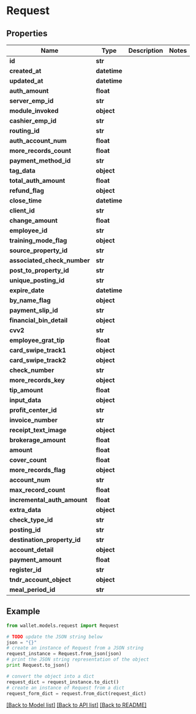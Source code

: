 # Request


## Properties

Name | Type | Description | Notes
------------ | ------------- | ------------- | -------------
**id** | **str** |  | 
**created_at** | **datetime** |  | 
**updated_at** | **datetime** |  | 
**auth_amount** | **float** |  | 
**server_emp_id** | **str** |  | 
**module_invoked** | **object** |  | 
**cashier_emp_id** | **str** |  | 
**routing_id** | **str** |  | 
**auth_account_num** | **float** |  | 
**more_records_count** | **float** |  | 
**payment_method_id** | **str** |  | 
**tag_data** | **object** |  | 
**total_auth_amount** | **float** |  | 
**refund_flag** | **object** |  | 
**close_time** | **datetime** |  | 
**client_id** | **str** |  | 
**change_amount** | **float** |  | 
**employee_id** | **str** |  | 
**training_mode_flag** | **object** |  | 
**source_property_id** | **str** |  | 
**associated_check_number** | **str** |  | 
**post_to_property_id** | **str** |  | 
**unique_posting_id** | **str** |  | 
**expire_date** | **datetime** |  | 
**by_name_flag** | **object** |  | 
**payment_slip_id** | **str** |  | 
**financial_bin_detail** | **object** |  | 
**cvv2** | **str** |  | 
**employee_grat_tip** | **float** |  | 
**card_swipe_track1** | **object** |  | 
**card_swipe_track2** | **object** |  | 
**check_number** | **str** |  | 
**more_records_key** | **object** |  | 
**tip_amount** | **float** |  | 
**input_data** | **object** |  | 
**profit_center_id** | **str** |  | 
**invoice_number** | **str** |  | 
**receipt_text_image** | **object** |  | 
**brokerage_amount** | **float** |  | 
**amount** | **float** |  | 
**cover_count** | **float** |  | 
**more_records_flag** | **object** |  | 
**account_num** | **str** |  | 
**max_record_count** | **float** |  | 
**incremental_auth_amount** | **float** |  | 
**extra_data** | **object** |  | 
**check_type_id** | **str** |  | 
**posting_id** | **str** |  | 
**destination_property_id** | **str** |  | 
**account_detail** | **object** |  | 
**payment_amount** | **float** |  | 
**register_id** | **str** |  | 
**tndr_account_object** | **object** |  | 
**meal_period_id** | **str** |  | 

## Example

```python
from wallet.models.request import Request

# TODO update the JSON string below
json = "{}"
# create an instance of Request from a JSON string
request_instance = Request.from_json(json)
# print the JSON string representation of the object
print Request.to_json()

# convert the object into a dict
request_dict = request_instance.to_dict()
# create an instance of Request from a dict
request_form_dict = request.from_dict(request_dict)
```
[[Back to Model list]](../README.md#documentation-for-models) [[Back to API list]](../README.md#documentation-for-api-endpoints) [[Back to README]](../README.md)


